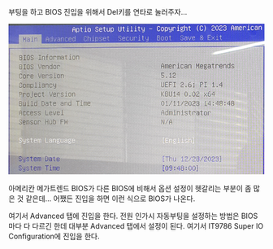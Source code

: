 부팅을 하고 BIOS 진입을 위해서 Del키를 연타로 눌러주자...

<img src="../img/F12_bios.png" alt="산업용PC" width="900">

아메리칸 메가트렌드 BIOS가 다른 BIOS에 비해서 옵션 설정이 헷갈리는 부분이 좀 많은 것 같은데... 어쨌든 진입을 하면 이런 식으로 BIOS가 나온다.

여기서 Advanced 탭에 진입을 한다. 전원 인가시 자동부팅을 설정하는 방법은 BIOS 마다 다 다르긴 한데 대부분 Advanced 탭에서 설정이 된다. 여기서 IT9786 Super IO Configuration에 진입을 한다.
